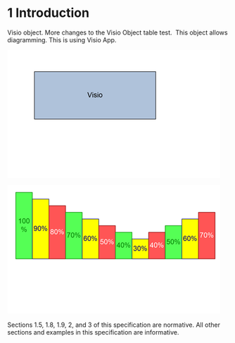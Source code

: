 <html dir="LTR" xmlns:mshelp="http://msdn.microsoft.com/mshelp" xmlns:ddue="http://ddue.schemas.microsoft.com/authoring/2003/5" xmlns:xlink="http://www.w3.org/1999/xlink" xmlns:tool="http://www.microsoft.com/tooltip">
 <body>
 <div id="header">
 <h1 class="heading">1 Introduction</h1>
 </div>
 <div id="mainSection">
 <div id="mainBody">
 <div id="allHistory" class="saveHistory"></div>
 <div id="sectionSection0" class="section" name="collapseableSection">
 

<p>Visio object. More changes to the Visio Object table test. 
This object allows diagramming. This is using Visio App.</p>

<p><img id="MS-CANARYBLOCK_pict948ed447-8281-43cc-9505-d2554636fada.png" src="MS-CANARYBLOCK_files/image001.png"></p>

<p><img id="MS-CANARYBLOCK_pictd7edd334-89f3-41d6-a595-0a7a523a4169.png" src="MS-CANARYBLOCK_files/image002.png"></p>

<p>Sections 1.5, 1.8, 1.9, 2, and 3 of this specification are
normative. All other sections and examples in this specification are
informative.</p>


 </div>
 </div>
 </div>
 </body>
</html>